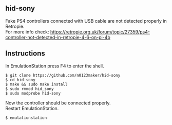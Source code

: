 ## hid-sony
Fake PS4 controllers connected with USB cable are not detected properly in Retropie.  
For more info check: https://retropie.org.uk/forum/topic/27359/ps4-controller-not-detected-in-retropie-4-6-on-pi-4b

## Instructions
In EmulationStation press F4 to enter the shell.
```
$ git clone https://github.com/n0123maker/hid-sony
$ cd hid-sony
$ make && sudo make install
$ sudo rmmod hid_sony
$ sudo modprobe hid-sony
```
Now the controller should be connected properly.  
Restart EmulationStation.
```
$ emulationstation
```